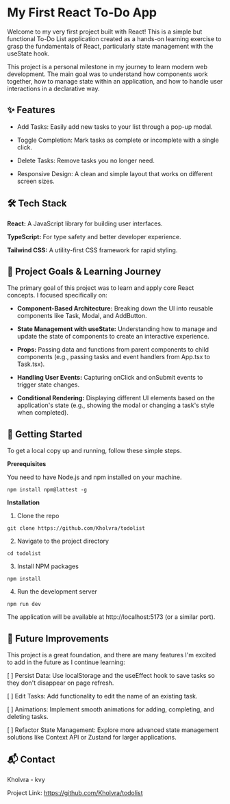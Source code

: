 
# My First React To-Do App

Welcome to my very first project built with React! This is a simple but functional To-Do List application created as a hands-on learning exercise to grasp the fundamentals of React, particularly state management with the useState hook.

This project is a personal milestone in my journey to learn modern web development. The main goal was to understand how components work together, how to manage state within an application, and how to handle user interactions in a declarative way.


## ✨ Features

- Add Tasks: Easily add new tasks to your list through a pop-up modal.

- Toggle Completion: Mark tasks as complete or incomplete with a single click.

- Delete Tasks: Remove tasks you no longer need.

- Responsive Design: A clean and simple layout that works on different screen sizes.


## 🛠️ Tech Stack

**React:** A JavaScript library for building user interfaces.

**TypeScript:** For type safety and better developer experience.

**Tailwind CSS:** A utility-first CSS framework for rapid styling.

## 🎯 Project Goals & Learning Journey

The primary goal of this project was to learn and apply core React concepts. I focused specifically on:

- **Component-Based Architecture:** Breaking down the UI into reusable components like Task, Modal, and AddButton.

- **State Management with useState:** Understanding how to manage and update the state of components to create an interactive experience.

- **Props:** Passing data and functions from parent components to child components (e.g., passing tasks and event handlers from App.tsx to Task.tsx).

- **Handling User Events:** Capturing onClick and onSubmit events to trigger state changes.

- **Conditional Rendering:** Displaying different UI elements based on the application's state (e.g., showing the modal or changing a task's style when completed).


## 🚀 Getting Started

To get a local copy up and running, follow these simple steps.

**Prerequisites**

You need to have Node.js and npm installed on your machine.

    npm install npm@lattest -g

**Installation**
  
  1. Clone the repo

    git clone https://github.com/Kholvra/todolist

  2. Navigate to the project directory
    
    cd todolist
  
  3. Install NPM packages
  
    npm install
  
  4. Run the development server
  
    npm run dev

The application will be available at http://localhost:5173 (or a similar port).

## 🌱 Future Improvements

This project is a great foundation, and there are many features I'm excited to add in the future as I continue learning:

  [ ] Persist Data: Use localStorage and the useEffect hook to save tasks so they don't disappear on page refresh.

  [ ] Edit Tasks: Add functionality to edit the name of an existing task.

  [ ] Animations: Implement smooth animations for adding, completing, and deleting tasks.

  [ ] Refactor State Management: Explore more advanced state management solutions like Context API or Zustand for larger applications.


## 📬 Contact

Kholvra - kvy

Project Link: https://github.com/Kholvra/todolist